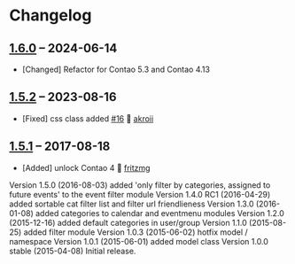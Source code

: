 # Changelog

[//]: <> (
Types of changes
    Added for new Addeds.
    Changed for changes in existing functionality.
    Deprecated for soon-to-be removed Addeds.
    Removed for now removed Addeds.
    Fixed for any bug fixes.
    Security in case of vulnerabilities.
)

## [1.6.0](https://github.com/pdir/mae_event_categories/tree/1.6.0) – 2024-06-14

- [Changed] Refactor for Contao 5.3 and Contao 4.13

## [1.5.2](https://github.com/pdir/mae_event_categories/tree/1.5.2) – 2023-08-16

- [Fixed] css class added [#16](https://github.com/pdir/mae_event_categories/issues/16) 🤗 [akroii](https://github.com/akroii)

## [1.5.1](https://github.com/pdir/mae_event_categories/tree/1.5.1) – 2017-08-18

- [Added] unlock Contao 4 🤗 [fritzmg](https://github.com/fritzmg)

Version 1.5.0        (2016-08-03) added 'only filter by categories, assigned to future events' to the event filter module
Version 1.4.0 RC1    (2016-04-29) added sortable cat filter list and filter url friendlieness
Version 1.3.0        (2016-01-08) added categories to calendar and eventmenu modules
Version 1.2.0        (2015-12-16) added default categories in user/group
Version 1.1.0        (2015-08-25) added filter module
Version 1.0.3        (2015-06-02) hotfix model / namespace
Version 1.0.1        (2015-06-01) added model class
Version 1.0.0 stable (2015-04-08) Initial release.